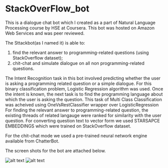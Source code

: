 # StackOverFlow_bot
This is a dialogue chat bot which I created as a part of Natural Language Processing course by HSE at Coursera. This bot was hosted on Amazon Web Services and was peer reviewed.


The Sttackbot(as I named it) is able to:
1) find the relevant answer to programming-related questions (using StackOverflow dataset);
2) chit-chat and simulate dialogue on all non programming-related questions.


The Intent Recognition task in this bot involved predicting whether the user is asking a programming related question or a simple dialogue. For this binary classification problem, Logistic Regression algorithm was used.
Once the intent is known, the next task is to find the programming language  about which the user is asking the question. This task of Multi Class Classification was acheived using OneVsRestClassifier wrapper over LogisticRegression
For finding the relevant answer to programming-related question, the existing threads of related langauge were ranked for similarity with the user question. For converting question text to vector form we used STARSAPCE EMBEDDINGS which were trained on StackOverflow dataset.
 
For the chit-chat mode we used a pre-trained neural network engine available from ChatterBot.



The screen shots for the bot are attached below.

![alt text](https://github.com/gmt20/StackOverFlow_bot/blob/master/Screenshot_20190710-121348.png)
![alt text](https://github.com/gmt20/StackOverFlow_bot/blob/master/Screenshot_20190710-121444.png)


